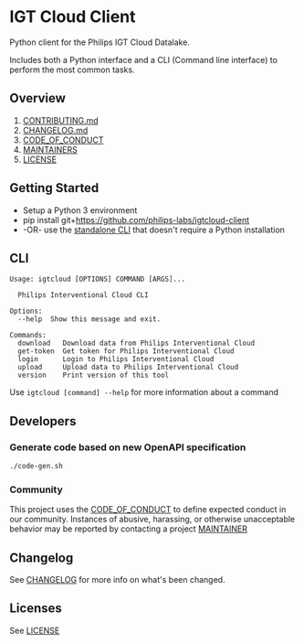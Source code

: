 # IGT Cloud Client

Python client for the Philips IGT Cloud Datalake.

Includes both a Python interface and a CLI (Command line interface) to perform the most common tasks.
## Overview

1. [CONTRIBUTING.md](./CONTRIBUTING.md)
2. [CHANGELOG.md](./CHANGELOG.md)
3. [CODE_OF_CONDUCT](./CODE_OF_CONDUCT.md)
4. [MAINTAINERS](./MAINTAINERS.md)
5. [LICENSE](./LICENSE)

## Getting Started

- Setup a Python 3 environment
- pip install git+https://github.com/philips-labs/igtcloud-client
- -OR- use the [standalone CLI](https://github.com/philips-labs/igtcloud-client/releases/latest) that doesn't require a Python installation

## CLI
```
Usage: igtcloud [OPTIONS] COMMAND [ARGS]...

  Philips Interventional Cloud CLI

Options:
  --help  Show this message and exit.

Commands:
  download   Download data from Philips Interventional Cloud
  get-token  Get token for Philips Interventional Cloud     
  login      Login to Philips Interventional Cloud
  upload     Upload data to Philips Interventional Cloud    
  version    Print version of this tool
```

Use ```igtcloud [command] --help``` for more information about a command

## Developers

### Generate code based on new OpenAPI specification

```BASH
./code-gen.sh
```

### Community

This project uses the [CODE_OF_CONDUCT](./CODE_OF_CONDUCT.md) to define expected conduct in our community. Instances of abusive, harassing, or otherwise unacceptable behavior may be reported by contacting a project [MAINTAINER](./MAINTAINERS.md)

## Changelog

See [CHANGELOG](./CHANGELOG.md) for more info on what's been changed.

## Licenses

See [LICENSE](./LICENSE)